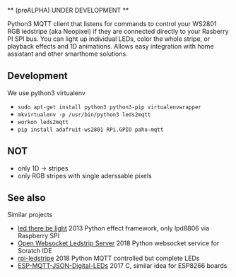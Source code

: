 ** (preALPHA) UNDER DEVELOPMENT **

Python3 MQTT client that listens for commands to control your WS2801 RGB ledstripe (aka Neopixel) if they are connected directly to your Rasberry PI SPI bus. You can light up individual LEDs, color the whole stripe, or playback effects and 1D animations.
Allows easy integration with home assistant and other smarthome solutions.

## Development

We use python3 virtualenv
* `sudo apt-get install python3 python3-pip virtualenvwrapper`
* `mkvirtualenv -p /usr/bin/python3 leds2mqtt`
* `workon leds2mqtt`
* `pip install adafruit-ws2801 RPi.GPIO paho-mqtt`

## NOT

* only 1D -> stripes
* only RGB stripes with single aderssable pixels

## See also

Similar projects 

* [led there be light](https://github.com/rikvermeer/led_there_be_light) 2013 Python effect framework, only lpd8806  via Raspberry SPI
* [Open Websocket Ledstrip Server](https://github.com/ronbuist/owls) 2018 Python websocket service for Scratch IDE
* [rpi-ledstripe](https://github.com/nigeil/rpi-ledstrip) 2018 Python MQTT controlled but complete LEDs
* [ESP-MQTT-JSON-Digital-LEDs](https://github.com/bruhautomation/ESP-MQTT-JSON-Digital-LEDs) 2017 C, similar idea for ESP8266 boards